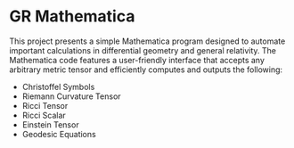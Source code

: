 
# GR Mathematica

This project presents a simple Mathematica program designed to automate important calculations in differential geometry and general relativity. The Mathematica code features a user-friendly interface that accepts any arbitrary metric tensor and efficiently computes and outputs the following:
- Christoffel Symbols
- Riemann Curvature Tensor
- Ricci Tensor
- Ricci Scalar
- Einstein Tensor
- Geodesic Equations
